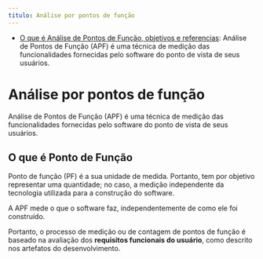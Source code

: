 ```yaml
---
titulo: Análise por pontos de função
---
```

- [O que é Análise de Pontos de Função, objetivos e referencias](https://www.fattocs.com/blog/o-que-a-analise-de-pontos-de-funcao-quais-seus-objetivos-e-referencias/): Análise de Pontos de Função (APF) é uma técnica de medição das funcionalidades fornecidas pelo software do ponto de vista de seus usuários.

# Análise por pontos de função

Análise de Pontos de Função (APF) é uma técnica de medição das funcionalidades fornecidas pelo software do ponto de vista de seus usuários.

## O que é Ponto de Função

Ponto de função (PF) é a sua unidade de medida. Portanto, tem por objetivo representar uma quantidade; no caso, a medição independente da tecnologia utilizada para a construção do software.

A APF mede o que o software faz, independentemente de como ele foi construído. 

Portanto, o processo de medição ou de contagem de pontos de função é baseado na avaliação dos **requisitos funcionais do usuário**, como descrito nos artefatos do desenvolvimento.
